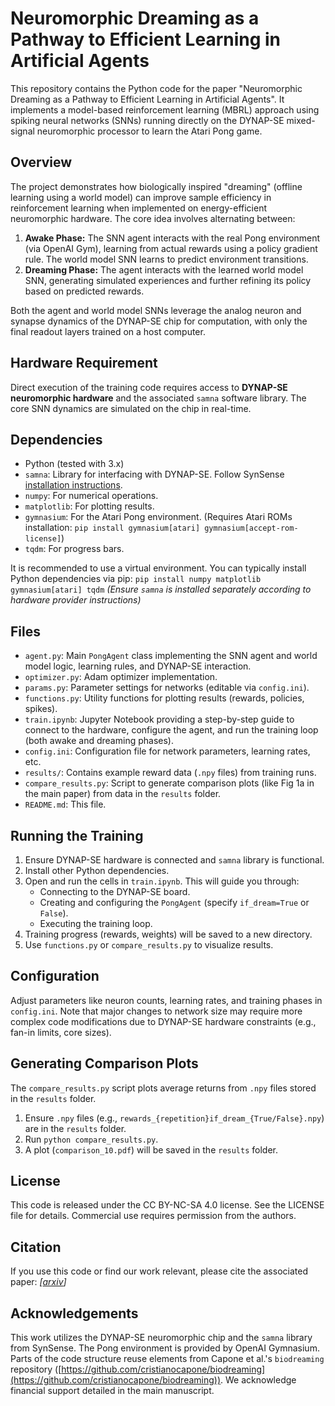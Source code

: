# Neuromorphic Dreaming as a Pathway to Efficient Learning in Artificial Agents

This repository contains the Python code for the paper "Neuromorphic Dreaming as a Pathway to Efficient Learning in Artificial Agents". It implements a model-based reinforcement learning (MBRL) approach using spiking neural networks (SNNs) running directly on the DYNAP-SE mixed-signal neuromorphic processor to learn the Atari Pong game.

## Overview

The project demonstrates how biologically inspired "dreaming" (offline learning using a world model) can improve sample efficiency in reinforcement learning when implemented on energy-efficient neuromorphic hardware. The core idea involves alternating between:

1.  **Awake Phase:** The SNN agent interacts with the real Pong environment (via OpenAI Gym), learning from actual rewards using a policy gradient rule. The world model SNN learns to predict environment transitions.
2.  **Dreaming Phase:** The agent interacts with the learned world model SNN, generating simulated experiences and further refining its policy based on predicted rewards.

Both the agent and world model SNNs leverage the analog neuron and synapse dynamics of the DYNAP-SE chip for computation, with only the final readout layers trained on a host computer.

## Hardware Requirement

Direct execution of the training code requires access to **DYNAP-SE neuromorphic hardware** and the associated `samna` software library. The core SNN dynamics are simulated on the chip in real-time.

## Dependencies

*   Python (tested with 3.x)
*   `samna`: Library for interfacing with DYNAP-SE. Follow SynSense [installation instructions](https://synsense-sys-int.gitlab.io/samna/0.45.3/index.html#).
*   `numpy`: For numerical operations.
*   `matplotlib`: For plotting results.
*   `gymnasium`: For the Atari Pong environment. (Requires Atari ROMs installation: `pip install gymnasium[atari] gymnasium[accept-rom-license]`)
*   `tqdm`: For progress bars.

It is recommended to use a virtual environment. You can typically install Python dependencies via pip:
`pip install numpy matplotlib gymnasium[atari] tqdm`
*(Ensure `samna` is installed separately according to hardware provider instructions)*

## Files

*   `agent.py`: Main `PongAgent` class implementing the SNN agent and world model logic, learning rules, and DYNAP-SE interaction.
*   `optimizer.py`: Adam optimizer implementation.
*   `params.py`: Parameter settings for networks (editable via `config.ini`).
*   `functions.py`: Utility functions for plotting results (rewards, policies, spikes).
*   `train.ipynb`: Jupyter Notebook providing a step-by-step guide to connect to the hardware, configure the agent, and run the training loop (both awake and dreaming phases).
*   `config.ini`: Configuration file for network parameters, learning rates, etc.
*   `results/`: Contains example reward data (`.npy` files) from training runs.
*   `compare_results.py`: Script to generate comparison plots (like Fig 1a in the main paper) from data in the `results` folder.
*   `README.md`: This file.

## Running the Training

1.  Ensure DYNAP-SE hardware is connected and `samna` library is functional.
2.  Install other Python dependencies.
3.  Open and run the cells in `train.ipynb`. This will guide you through:
    *   Connecting to the DYNAP-SE board.
    *   Creating and configuring the `PongAgent` (specify `if_dream=True` or `False`).
    *   Executing the training loop.
4.  Training progress (rewards, weights) will be saved to a new directory.
5.  Use `functions.py` or `compare_results.py` to visualize results.

## Configuration

Adjust parameters like neuron counts, learning rates, and training phases in `config.ini`. Note that major changes to network size may require more complex code modifications due to DYNAP-SE hardware constraints (e.g., fan-in limits, core sizes).

## Generating Comparison Plots

The `compare_results.py` script plots average returns from `.npy` files stored in the `results` folder.
1.  Ensure `.npy` files (e.g., `rewards_{repetition}if_dream_{True/False}.npy`) are in the `results` folder.
2.  Run `python compare_results.py`.
3.  A plot (`comparison_10.pdf`) will be saved in the `results` folder.

## License

This code is released under the CC BY-NC-SA 4.0 license. See the LICENSE file for details. Commercial use requires permission from the authors.

## Citation

If you use this code or find our work relevant, please cite the associated paper:
*[[arxiv](https://arxiv.org/abs/2405.15616)]*

## Acknowledgements

This work utilizes the DYNAP-SE neuromorphic chip and the `samna` library from SynSense. The Pong environment is provided by OpenAI Gymnasium. Parts of the code structure reuse elements from Capone et al.'s `biodreaming` repository ([https://github.com/cristianocapone/biodreaming](https://github.com/cristianocapone/biodreaming)). We acknowledge financial support detailed in the main manuscript.
